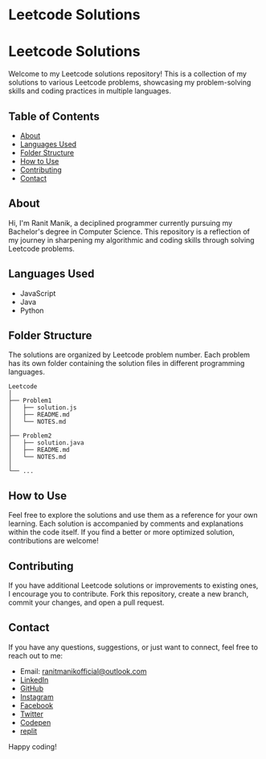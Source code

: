 <div>
    <h1>Leetcode Solutions</h1>
</div>

# Leetcode Solutions

Welcome to my Leetcode solutions repository! This is a collection of my solutions to various Leetcode problems, showcasing my problem-solving skills and coding practices in multiple languages.

## Table of Contents

- [About](#about)
- [Languages Used](#languages-used)
- [Folder Structure](#folder-structure)
- [How to Use](#how-to-use)
- [Contributing](#contributing)
- [Contact](#contact)

## About

Hi, I'm Ranit Manik, a deciplined programmer currently pursuing my Bachelor's degree in Computer Science. This repository is a reflection of my journey in sharpening my algorithmic and coding skills through solving Leetcode problems.

## Languages Used

- JavaScript
- Java
- Python

## Folder Structure

The solutions are organized by Leetcode problem number. Each problem has its own folder containing the solution files in different programming languages.

```
Leetcode
│
├── Problem1
│   ├── solution.js
│   ├── README.md
│   └── NOTES.md
│
├── Problem2
│   ├── solution.java
│   ├── README.md
│   └── NOTES.md
│
└── ...
```

## How to Use

Feel free to explore the solutions and use them as a reference for your own learning. Each solution is accompanied by comments and explanations within the code itself. If you find a better or more optimized solution, contributions are welcome!

## Contributing

If you have additional Leetcode solutions or improvements to existing ones, I encourage you to contribute. Fork this repository, create a new branch, commit your changes, and open a pull request.

## Contact

If you have any questions, suggestions, or just want to connect, feel free to reach out to me:

- Email: ranitmanikofficial@outlook.com
- [LinkedIn](https://www.linkedin.com/in/ranit-manik/)
- [GitHub](https://github.com/RanitManik)
- [Instagram](https://www.instagram.com/ranit_manik_/)
- [Facebook](https://www.facebook.com/RanitKumarManik/)
- [Twitter](https://twitter.com/RANIT_MANIK)
- [Codepen](https://codepen.io/RANIT-MANIK)
- [replit](https://replit.com/@ranit-manik)

Happy coding!